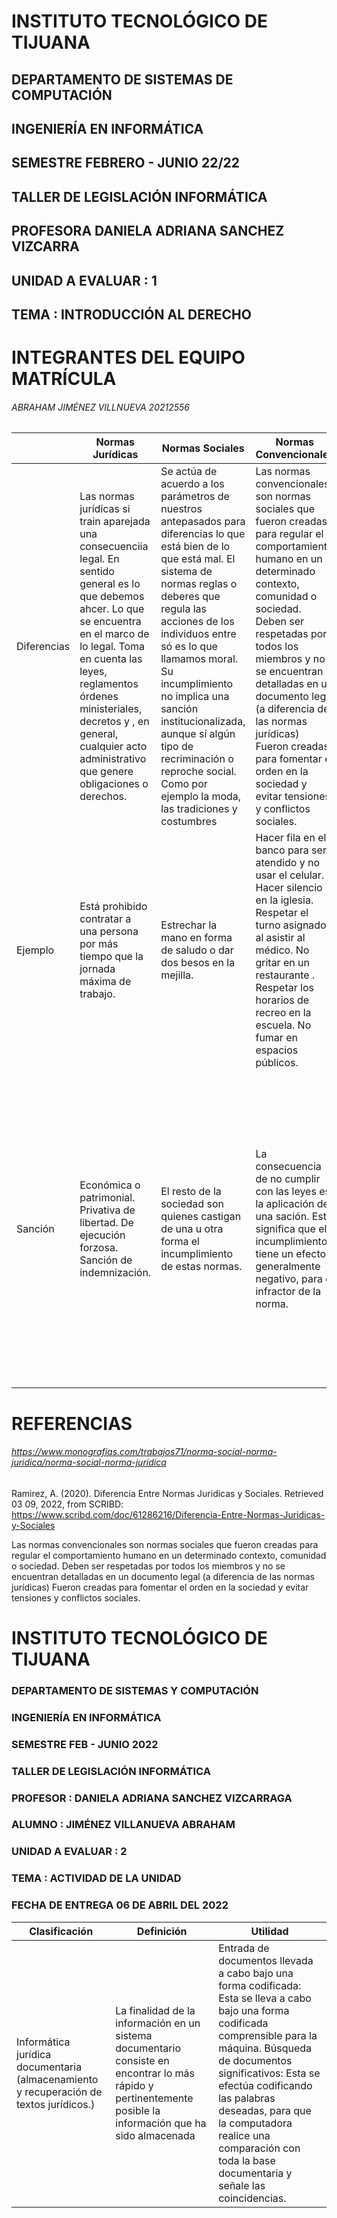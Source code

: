 

# INSTITUTO TECNOLÓGICO DE TIJUANA
## DEPARTAMENTO DE SISTEMAS DE COMPUTACIÓN
## INGENIERÍA EN INFORMÁTICA 
## SEMESTRE FEBRERO - JUNIO 22/22
## TALLER DE LEGISLACIÓN INFORMÁTICA
## PROFESORA DANIELA ADRIANA SANCHEZ VIZCARRA
## UNIDAD A EVALUAR : 1
## TEMA : INTRODUCCIÓN AL DERECHO 

# INTEGRANTES DEL EQUIPO                MATRÍCULA

###### ABRAHAM JIMÉNEZ VILLNUEVA        20212556
|  | Normas Jurídicas | Normas Sociales | Normas Convencionales| Normas Religiosas |
|--|------------------|-----------------|----------------------|-------------------|
|Diferencias| Las normas jurídicas si train aparejada una consecuenciia legal. En sentido general es lo que debemos ahcer. Lo que se encuentra en el marco de lo legal. Toma en cuenta las leyes, reglamentos órdenes ministeriales, decretos y , en general, cualquier acto administrativo que genere obligaciones o derechos.| Se actúa de acuerdo a los parámetros de nuestros antepasados para diferencias lo que está bien de lo que está mal. El sistema de normas reglas o deberes que regula las acciones de los individuos entre só es lo que llamamos moral. Su incumplimiento no implica una sanción institucionalizada, aunque sí algún tipo de recriminación o reproche social. Como por ejemplo la moda, las tradiciones y costumbres| Las normas convencionales son normas sociales que fueron creadas para regular el comportamiento humano en un determinado contexto, comunidad o sociedad. Deben ser respetadas por todos los miembros y no se encuentran detalladas en un documento legal (a diferencia de las normas jurídicas) Fueron creadas para fomentar el orden en la sociedad y evitar tensiones y conflictos sociales.|Son aquellas a las que una comunidad o individuo se adhieren para respetar los lineamientos vitales que su Dios, o su conjunto de creencias, determinan que son correctos o morales. Por lo tanto, solamente atañen a quienes practican esa fe específica o siguen este culto puntual.|
|Ejemplo|Está prohibido contratar a una persona por más tiempo que la jornada máxima de trabajo.|Estrechar la mano en forma de saludo o dar dos besos en la mejilla.| Hacer fila en el banco para ser atendido y no usar el celular. Hacer silencio en la iglesia. Respetar el turno asignado al asistir al médico. No gritar en un restaurante . Respetar los horarios de recreo en la escuela. No fumar en espacios públicos.| La oración o el rezo a la divinidad superior, por lo tanto para pedir como para agradecer. No comer carne roja en determinados días sagrados como símbolo de respeto a Jesucristo. No robar ni matar. Ayudar al prójimo.|
|Sanción|Económica o patrimonial. Privativa de libertad. De ejecución forzosa. Sanción de indemnización.| El resto de la sociedad son quienes castigan de una u otra forma el incumplimiento de estas normas.| La consecuencia de no cumplir con las leyes es la aplicación de una sación. Esto significa que el incumplimiento tiene un efecto generalmente negativo, para el infractor de la norma.| En este caso, el incumplimiento de las normas religiosas puede conllevar al sentimiento de culpa por haber caído en pecado, incluso, a recibir algún tipo de castigo divino. Tomando esto en cuenta, se puede decir que las normas religiosas afectan incluso, a las normas morales.|
# REFERENCIAS
###### https://www.monografias.com/trabajos71/norma-social-norma-juridica/norma-social-norma-juridica 
Ramirez, A. (2020). Diferencia Entre Normas Juridicas y Sociales. Retrieved 03 09, 2022, from SCRIBD: https://www.scribd.com/doc/61286216/Diferencia-Entre-Normas-Juridicas-y-Sociales 

Las normas convencionales son normas sociales que fueron creadas para regular el comportamiento humano en un determinado contexto, comunidad o sociedad. Deben ser respetadas por todos los miembros y no se encuentran detalladas en un documento legal (a diferencia de las normas jurídicas) Fueron creadas para fomentar el orden en la sociedad y evitar tensiones y conflictos sociales.

# INSTITUTO TECNOLÓGICO DE TIJUANA
### DEPARTAMENTO DE SISTEMAS Y COMPUTACIÓN
### INGENIERÍA EN INFORMÁTICA
### SEMESTRE FEB - JUNIO 2022
### TALLER DE LEGISLACIÓN INFORMÁTICA
### PROFESOR : DANIELA ADRIANA SANCHEZ VIZCARRAGA
### ALUMNO : JIMÉNEZ VILLANUEVA ABRAHAM
### UNIDAD A EVALUAR : 2
### TEMA : ACTIVIDAD DE LA UNIDAD 
### FECHA DE ENTREGA 06 DE ABRIL DEL 2022
|Clasificación| Definición | Utilidad |
|-------------|------------|----------|
|Informática jurídica documentaria (almacenamiento y recuperación de textos jurídicos.)| La finalidad de la información en un sistema documentario consiste en encontrar lo más rápido y pertinentemente posible la información que ha sido almacenada|Entrada de documentos llevada a cabo bajo una forma codificada: Esta se lleva a cabo bajo una forma codificada comprensible para la máquina. Búsqueda de documentos significativos: Esta se efectúa codificando las palabras deseadas, para que la computadora realice una comparación con toda la base documentaria y señale las coincidencias.|Informática jurídica de control y gestión| Llevada a cabo para la organización y control de la información jurídica de documentos, expedientes, libros, etc., utilizando programas que permiten la clasificación de dicha información. Utilizada en los tribunales, despachos, notarias, y oficinas jurídicas. Esta tiene la finalidad de atender de una manera más rápida a los usuarios, debido a la agilidad que conlleva todo el proceso.


